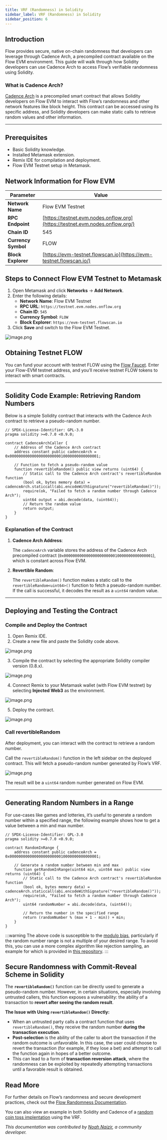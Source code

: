 ```yaml
---
title: VRF (Randomness) in Solidity
sidebar_label: VRF (Randomness) in Solidity
sidebar_position: 6
---
```


## **Introduction**

Flow provides secure, native on-chain randomness that developers can leverage through Cadence Arch, a precompiled
contract available on the Flow EVM environment. This guide will walk through how Solidity developers can use Cadence
Arch to access Flow’s verifiable randomness using Solidity.

### **What is Cadence Arch?**

[Cadence Arch](https://github.com/onflow/flips/blob/main/protocol/20231116-evm-support.md#cadence-arch) is a precompiled
smart contract that allows Solidity developers on Flow EVM to interact with Flow’s randomness and other network features
like block height. This contract can be accessed using its specific address, and Solidity developers can make static
calls to retrieve random values and other information.

---

## **Prerequisites**

- Basic Solidity knowledge.
- Installed Metamask extension.
- Remix IDE for compilation and deployment.
- Flow EVM Testnet setup in Metamask.

## **Network Information for Flow EVM**

| **Parameter**       | **Value**                                                                     |
| ------------------- | ----------------------------------------------------------------------------- |
| **Network Name**    | Flow EVM Testnet                                                           |
| **RPC Endpoint**    | [https://testnet.evm.nodes.onflow.org](https://testnet.evm.nodes.onflow.org/) |
| **Chain ID**        | 545                                                                           |
| **Currency Symbol** | FLOW                                                                          |
| **Block Explorer**  | [https://evm-testnet.flowscan.io](https://evm-testnet.flowscan.io/)           |

## **Steps to Connect Flow EVM Testnet to Metamask**

1. Open Metamask and click **Networks** -> **Add Network**.
2. Enter the following details:
   - **Network Name**: Flow EVM Testnet
   - **RPC URL**: `https://testnet.evm.nodes.onflow.org`
   - **Chain ID**: `545`
   - **Currency Symbol**: `FLOW`
   - **Block Explorer**: `https://evm-testnet.flowscan.io`
3. Click **Save** and switch to the Flow EVM Testnet.

![image.png](./vrf-1.png)

## **Obtaining Testnet FLOW**

You can fund your account with testnet FLOW using the [Flow Faucet](https://testnet-faucet.onflow.org/fund-account).
Enter your Flow-EVM testnet address, and you’ll receive testnet FLOW tokens to interact with smart contracts.

---

## **Solidity Code Example: Retrieving Random Numbers**

Below is a simple Solidity contract that interacts with the Cadence Arch contract to retrieve a pseudo-random number.

```solidity
// SPDX-License-Identifier: GPL-3.0
pragma solidity >=0.7.0 <0.9.0;

contract CadenceArchCaller {
    // Address of the Cadence Arch contract
    address constant public cadenceArch = 0x0000000000000000000000010000000000000001;

    // Function to fetch a pseudo-random value
    function revertibleRandom() public view returns (uint64) {
        // Static call to the Cadence Arch contract's revertibleRandom function
        (bool ok, bytes memory data) = cadenceArch.staticcall(abi.encodeWithSignature("revertibleRandom()"));
        require(ok, "Failed to fetch a random number through Cadence Arch");
        uint64 output = abi.decode(data, (uint64));
        // Return the random value
        return output;
    }
}

```

### **Explanation of the Contract**

1. **Cadence Arch Address**:

   The `cadenceArch` variable stores the address of the Cadence Arch precompiled contract
   (`0x0000000000000000000000010000000000000001`), which is constant across Flow EVM.

2. **Revertible Random**:

   The `revertibleRandom()` function makes a static call to the `revertibleRandom<uint64>()` function to fetch a pseudo-random
   number. If the call is successful, it decodes the result as a `uint64` random value.

---

## **Deploying and Testing the Contract**

### Compile and Deploy the Contract

1. Open Remix IDE.
2. Create a new file and paste the Solidity code above.

![image.png](./vrf-2.png)

3. Compile the contract by selecting the appropriate Solidity compiler version (0.8.x).

![image.png](./vrf-3.png)

4. Connect Remix to your Metamask wallet (with Flow EVM testnet) by selecting **Injected Web3** as the environment.

![image.png](./vrf-4.png)

5. Deploy the contract.

![image.png](./vrf-5.png)

### Call revertibleRandom

After deployment, you can interact with the contract to retrieve a random number.

Call the `revertibleRandom()` function in the left sidebar on the deployed contract. This will fetch a pseudo-random
number generated by Flow’s VRF.

![image.png](./vrf-6.png)

The result will be a `uint64` random number generated on Flow EVM.

---

## **Generating Random Numbers in a Range**

For use-cases like games and lotteries, it’s useful to generate a random number within a specified range, the following
example shows how to get a value between a min and max number.

```solidity
// SPDX-License-Identifier: GPL-3.0
pragma solidity >=0.7.0 <0.9.0;

contract RandomInRange {
    address constant public cadenceArch = 0x0000000000000000000000010000000000000001;

    // Generate a random number between min and max
    function getRandomInRange(uint64 min, uint64 max) public view returns (uint64) {
        // Static call to the Cadence Arch contract's revertibleRandom function
        (bool ok, bytes memory data) = cadenceArch.staticcall(abi.encodeWithSignature("revertibleRandom()"));
        require(ok, "Failed to fetch a random number through Cadence Arch");
        uint64 randomNumber = abi.decode(data, (uint64));

        // Return the number in the specified range
        return (randomNumber % (max + 1 - min)) + min;
	}
}
```

:::warning The above code is susceptible to the [modulo
bias](https://research.kudelskisecurity.com/2020/07/28/the-definitive-guide-to-modulo-bias-and-how-to-avoid-it/),
particularly if the random number range is not a multiple of your desired range. To avoid this, you can use a more
complex algorithm like rejection sampling, an example for which is provided in [this
repository](https://github.com/onflow/random-coin-toss). :::

## **Secure Randomness with Commit-Reveal Scheme in Solidity**

The **`revertibleRandom()`** function can be directly used to generate a pseudo-random number. However, in certain
situations, especially involving untrusted callers, this function exposes a vulnerability: the ability of a transaction
to **revert after seeing the random result**.

**The Issue with Using `revertibleRandom()` Directly:**

- When an untrusted party calls a contract function that uses `revertibleRandom()`, they receive the random number
  **during the transaction execution**.
- **Post-selection** is the ability of the caller to abort the transaction if the random outcome is unfavorable. In this
  case, the user could choose to revert the transaction (for example, if they lose a bet) and attempt to call the
  function again in hopes of a better outcome.
- This can lead to a form of **transaction reversion attack**, where the randomness can be exploited by repeatedly
  attempting transactions until a favorable result is obtained.

## Read More

For further details on Flow’s randomness and secure development practices, check out the [Flow Randomness
Documentation](https://developers.flow.com/build/advanced-concepts/randomness).

You can also view an example in both Solidity and Cadence of a [random coin toss
implentation](https://github.com/onflow/random-coin-toss) using the VRF.

_This documentation was contributed by [Noah Naizir](https://x.com/noah_overflow), a community developer._
